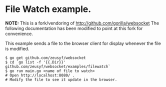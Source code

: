 # File Watch example.

**NOTE:** This is a fork/vendoring of http://github.com/gorilla/websocket
The following documentation has been modified to point at this fork for
convenience.

This example sends a file to the browser client for display whenever the file is modified.

    $ go get github.com/zeusyf/websocket
    $ cd `go list -f '{{.Dir}}' github.com/zeusyf/websocket/examples/filewatch`
    $ go run main.go <name of file to watch>
    # Open http://localhost:8080/ .
    # Modify the file to see it update in the browser.
